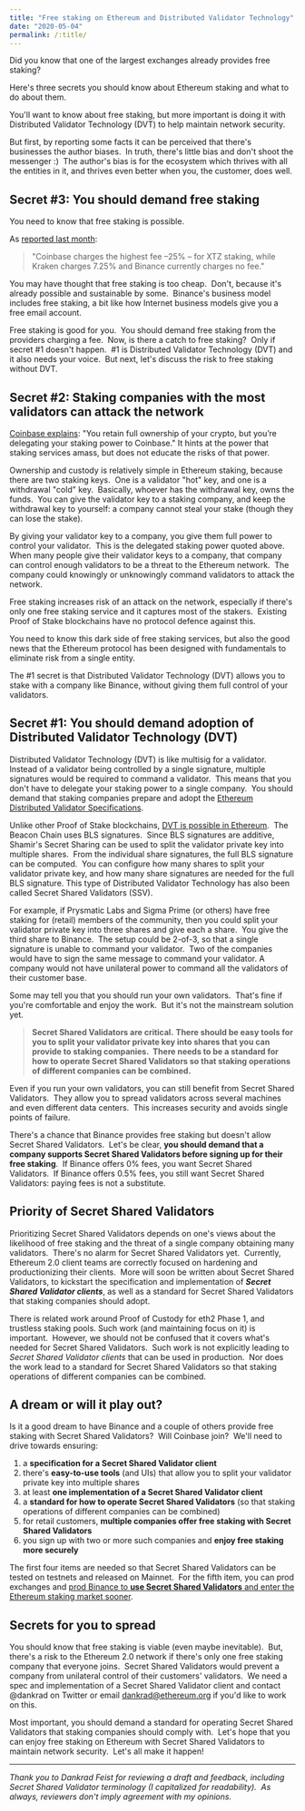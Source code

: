 ```yaml
---
title: "Free staking on Ethereum and Distributed Validator Technology"
date: "2020-05-04"
permalink: /:title/
---
```


Did you know that one of the largest exchanges already provides free staking?

Here's three secrets you should know about Ethereum staking and what to do about them.

You'll want to know about free staking, but more important is doing it with Distributed Validator Technology (DVT) to help maintain network security.

But first, by reporting some facts it can be perceived that there's businesses the author biases.  In truth, there's little bias and don't shoot the messenger :)  The author's bias is for the ecosystem which thrives with all the entities in it, and thrives even better when you, the customer, does well.

## **Secret #3: You should demand free staking**

You need to know that free staking is possible.

As [reported last month](https://www.theblockcrypto.com/linked/60916/coinbase-custody-is-the-biggest-tezos-staking-service-despite-charging-higher-fees):

> "Coinbase charges the highest fee –25% – for XTZ staking, while Kraken charges 7.25% and Binance currently charges no fee."

You may have thought that free staking is too cheap.  Don't, because it's already possible and sustainable by some.  Binance's business model includes free staking, a bit like how Internet business models give you a free email account. 

Free staking is good for you.  You should demand free staking from the providers charging a fee.  Now, is there a catch to free staking?  Only if secret #1 doesn't happen.  #1 is Distributed Validator Technology (DVT) and it also needs your voice.  But next, let's discuss the risk to free staking without DVT.

## **Secret #2: Staking companies with the most validators can attack the network**

[Coinbase explains](http://web.archive.org/web/20200328023024/https://help.coinbase.com/en/coinbase/trading-and-funding/other/staking-on-coinbase.html): "You retain full ownership of your crypto, but you’re delegating your staking power to Coinbase." It hints at the power that staking services amass, but does not educate the risks of that power.

Ownership and custody is relatively simple in Ethereum staking, because there are two staking keys.  One is a validator "hot" key, and one is a withdrawal "cold" key.  Basically, whoever has the withdrawal key, owns the funds.  You can give the validator key to a staking company, and keep the withdrawal key to yourself: a company cannot steal your stake (though they can lose the stake).

By giving your validator key to a company, you give them full power to control your validator.  This is the delegated staking power quoted above.  When many people give their validator keys to a company, that company can control enough validators to be a threat to the Ethereum network.  The company could knowingly or unknowingly command validators to attack the network.

Free staking increases risk of an attack on the network, especially if there's only one free staking service and it captures most of the stakers.  Existing Proof of Stake blockchains have no protocol defence against this.

You need to know this dark side of free staking services, but also the good news that the Ethereum protocol has been designed with fundamentals to eliminate risk from a single entity.

The #1 secret is that Distributed Validator Technology (DVT) allows you to stake with a company like Binance, without giving them full control of your validators.

## **Secret #1: You should demand adoption of Distributed Validator Technology (DVT)**

Distributed Validator Technology (DVT) is like multisig for a validator.  Instead of a validator being controlled by a single signature, multiple signatures would be required to command a validator.  This means that you don't have to delegate your staking power to a single company.  You should demand that staking companies prepare and adopt the [Ethereum Distributed Validator Specifications](https://github.com/ethereum/distributed-validator-specs).

Unlike other Proof of Stake blockchains, [DVT is possible in Ethereum](https://www.youtube.com/watch?v=Jtz9b7yWbLo).  The Beacon Chain uses BLS signatures.  Since BLS signatures are additive, Shamir's Secret Sharing can be used to split the validator private key into multiple shares.  From the individual share signatures, the full BLS signature can be computed.  You can configure how many shares to split your validator private key, and how many share signatures are needed for the full BLS signature. This type of Distributed Validator Technology has also been called Secret Shared Validators (SSV).

For example, if Prysmatic Labs and Sigma Prime (or others) have free staking for (retail) members of the community, then you could split your validator private key into three shares and give each a share.  You give the third share to Binance.  The setup could be 2-of-3, so that a single signature is unable to command your validator.  Two of the companies would have to sign the same message to command your validator. A company would not have unilateral power to command all the validators of their customer base.

Some may tell you that you should run your own validators.  That's fine if you're comfortable and enjoy the work.  But it's not the mainstream solution yet.

> **Secret Shared Validators are critical.** **There should be easy tools for you to split your validator private key into shares that you can provide to staking companies.  There needs to be a standard for how to operate Secret Shared Validators so that staking operations of different companies can be combined.**

Even if you run your own validators, you can still benefit from Secret Shared Validators.  They allow you to spread validators across several machines and even different data centers.  This increases security and avoids single points of failure.

There's a chance that Binance provides free staking but doesn't allow Secret Shared Validators.  Let's be clear, **you should demand that a company supports Secret Shared Validators before signing up for their free staking**.  If Binance offers 0% fees, you want Secret Shared Validators.  If Binance offers 0.5% fees, you still want Secret Shared Validators: paying fees is not a substitute.

## **Priority of Secret Shared Validators**

Prioritizing Secret Shared Validators depends on one's views about the likelihood of free staking and the threat of a single company obtaining many validators.  There's no alarm for Secret Shared Validators yet.  Currently, Ethereum 2.0 client teams are correctly focused on hardening and productionizing their clients.  More will soon be written about Secret Shared Validators, to kickstart the specification and implementation of _**Secret Shared Validator clients**_, as well as a standard for Secret Shared Validators that staking companies should adopt.

There is related work around Proof of Custody for eth2 Phase 1, and trustless staking pools. Such work (and maintaining focus on it) is important.  However, we should not be confused that it covers what's needed for Secret Shared Validators.  Such work is not explicitly leading to _Secret Shared Validator clients_ that can be used in production.  Nor does the work lead to a standard for Secret Shared Validators so that staking operations of different companies can be combined.

## **A dream or will it play out?**

Is it a good dream to have Binance and a couple of others provide free staking with Secret Shared Validators?  Will Coinbase join?  We'll need to drive towards ensuring:

1. a **specification for a Secret Shared Validator client**
2. there's **easy-to-use tools** (and UIs) that allow you to split your validator private key into multiple shares
3. at least **one implementation of a Secret Shared Validator client**
4. a **standard for how to operate Secret Shared Validators** (so that staking operations of different companies can be combined)
5. for retail customers, **multiple companies offer free staking with Secret Shared Validators**
6. you sign up with two or more such companies and **enjoy free staking more securely**

The first four items are needed so that Secret Shared Validators can be tested on testnets and released on Mainnet.  For the fifth item, you can prod exchanges and [prod Binance to **use Secret Shared Validators** and enter the Ethereum staking market sooner](https://twitter.com/cz_binance).

## **Secrets for you to spread**

You should know that free staking is viable (even maybe inevitable).  But, there's a risk to the Ethereum 2.0 network if there's only one free staking company that everyone joins.  Secret Shared Validators would prevent a company from unilateral control of their customers' validators.  We need a spec and implementation of a Secret Shared Validator client and contact @dankrad on Twitter or email dankrad@ethereum.org if you'd like to work on this.

Most important, you should demand a standard for operating Secret Shared Validators that staking companies should comply with.  Let's hope that you can enjoy free staking on Ethereum with Secret Shared Validators to maintain network security.  Let's all make it happen!

* * *

_Thank you to Dankrad Feist for reviewing a draft and feedback, including Secret Shared Validator terminology (I capitalized for readability).  As always, reviewers don't imply agreement with my opinions._

